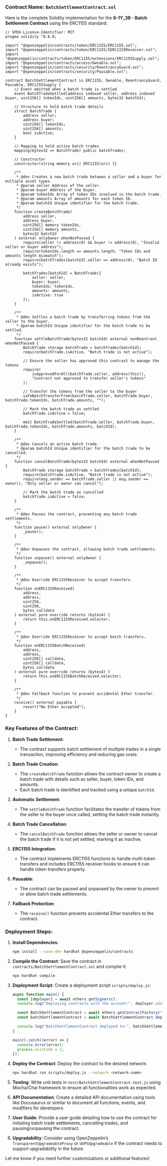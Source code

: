 ### Contract Name: `BatchSettlementContract.sol`

Here is the complete Solidity implementation for the **6-1Y_3B - Batch Settlement Contract** using the ERC1155 standard.

```solidity
// SPDX-License-Identifier: MIT
pragma solidity ^0.8.0;

import "@openzeppelin/contracts/token/ERC1155/ERC1155.sol";
import "@openzeppelin/contracts/token/ERC1155/IERC1155Receiver.sol";
import "@openzeppelin/contracts/token/ERC1155/extensions/ERC1155Supply.sol";
import "@openzeppelin/contracts/access/Ownable.sol";
import "@openzeppelin/contracts/security/ReentrancyGuard.sol";
import "@openzeppelin/contracts/security/Pausable.sol";

contract BatchSettlementContract is ERC1155, Ownable, ReentrancyGuard, Pausable, ERC1155Supply {
    // Event emitted when a batch trade is settled
    event BatchTradeSettled(address indexed seller, address indexed buyer, uint256[] tokenIds, uint256[] amounts, bytes32 batchId);

    // Structure to hold batch trade details
    struct BatchTrade {
        address seller;
        address buyer;
        uint256[] tokenIds;
        uint256[] amounts;
        bool isActive;
    }

    // Mapping to hold active batch trades
    mapping(bytes32 => BatchTrade) public batchTrades;

    // Constructor
    constructor(string memory uri) ERC1155(uri) {}

    /**
     * @dev Creates a new batch trade between a seller and a buyer for multiple asset types.
     * @param seller Address of the seller.
     * @param buyer Address of the buyer.
     * @param tokenIds Array of token IDs involved in the batch trade.
     * @param amounts Array of amounts for each token ID.
     * @param batchId Unique identifier for the batch trade.
     */
    function createBatchTrade(
        address seller,
        address buyer,
        uint256[] memory tokenIds,
        uint256[] memory amounts,
        bytes32 batchId
    ) external onlyOwner whenNotPaused {
        require(seller != address(0) && buyer != address(0), "Invalid seller or buyer address");
        require(tokenIds.length == amounts.length, "Token IDs and amounts length mismatch");
        require(batchTrades[batchId].seller == address(0), "Batch ID already exists");

        batchTrades[batchId] = BatchTrade({
            seller: seller,
            buyer: buyer,
            tokenIds: tokenIds,
            amounts: amounts,
            isActive: true
        });
    }

    /**
     * @dev Settles a batch trade by transferring tokens from the seller to the buyer.
     * @param batchId Unique identifier for the batch trade to be settled.
     */
    function settleBatchTrade(bytes32 batchId) external nonReentrant whenNotPaused {
        BatchTrade storage batchTrade = batchTrades[batchId];
        require(batchTrade.isActive, "Batch trade is not active");

        // Ensure the seller has approved this contract to manage the tokens
        require(
            isApprovedForAll(batchTrade.seller, address(this)),
            "Contract not approved to transfer seller's tokens"
        );

        // Transfer the tokens from the seller to the buyer
        safeBatchTransferFrom(batchTrade.seller, batchTrade.buyer, batchTrade.tokenIds, batchTrade.amounts, "");

        // Mark the batch trade as settled
        batchTrade.isActive = false;

        emit BatchTradeSettled(batchTrade.seller, batchTrade.buyer, batchTrade.tokenIds, batchTrade.amounts, batchId);
    }

    /**
     * @dev Cancels an active batch trade.
     * @param batchId Unique identifier for the batch trade to be cancelled.
     */
    function cancelBatchTrade(bytes32 batchId) external whenNotPaused {
        BatchTrade storage batchTrade = batchTrades[batchId];
        require(batchTrade.isActive, "Batch trade is not active");
        require(msg.sender == batchTrade.seller || msg.sender == owner(), "Only seller or owner can cancel");

        // Mark the batch trade as cancelled
        batchTrade.isActive = false;
    }

    /**
     * @dev Pauses the contract, preventing any batch trade settlements.
     */
    function pause() external onlyOwner {
        _pause();
    }

    /**
     * @dev Unpauses the contract, allowing batch trade settlements.
     */
    function unpause() external onlyOwner {
        _unpause();
    }

    /**
     * @dev Override ERC1155Receiver to accept transfers.
     */
    function onERC1155Received(
        address,
        address,
        uint256,
        uint256,
        bytes calldata
    ) external pure override returns (bytes4) {
        return this.onERC1155Received.selector;
    }

    /**
     * @dev Override ERC1155Receiver to accept batch transfers.
     */
    function onERC1155BatchReceived(
        address,
        address,
        uint256[] calldata,
        uint256[] calldata,
        bytes calldata
    ) external pure override returns (bytes4) {
        return this.onERC1155BatchReceived.selector;
    }

    /**
     * @dev Fallback function to prevent accidental Ether transfer.
     */
    receive() external payable {
        revert("No Ether accepted");
    }
}
```

### Key Features of the Contract:

1. **Batch Trade Settlement**:
   - The contract supports batch settlement of multiple trades in a single transaction, improving efficiency and reducing gas costs.

2. **Batch Trade Creation**:
   - The `createBatchTrade` function allows the contract owner to create a batch trade with details such as seller, buyer, token IDs, and amounts.
   - Each batch trade is identified and tracked using a unique `batchId`.

3. **Automatic Settlement**:
   - The `settleBatchTrade` function facilitates the transfer of tokens from the seller to the buyer once called, settling the batch trade instantly.

4. **Batch Trade Cancellation**:
   - The `cancelBatchTrade` function allows the seller or owner to cancel the batch trade if it is not yet settled, marking it as inactive.

5. **ERC1155 Integration**:
   - The contract implements ERC1155 functions to handle multi-token transfers and includes ERC1155 receiver hooks to ensure it can handle token transfers properly.

6. **Pausable**:
   - The contract can be paused and unpaused by the owner to prevent or allow batch trade settlements.

7. **Fallback Protection**:
   - The `receive()` function prevents accidental Ether transfers to the contract.

### Deployment Steps:

1. **Install Dependencies**:
   ```bash
   npm install --save-dev hardhat @openzeppelin/contracts
   ```

2. **Compile the Contract**:
   Save the contract in `contracts/BatchSettlementContract.sol` and compile it:
   ```bash
   npx hardhat compile
   ```

3. **Deployment Script**:
   Create a deployment script `scripts/deploy.js`:
   ```javascript
   async function main() {
     const [deployer] = await ethers.getSigners();
     console.log("Deploying contracts with the account:", deployer.address);

     const BatchSettlementContract = await ethers.getContractFactory("BatchSettlementContract");
     const batchSettlementContract = await BatchSettlementContract.deploy("https://api.example.com/metadata/{id}.json");

     console.log("BatchSettlementContract deployed to:", batchSettlementContract.address);
   }

   main().catch((error) => {
     console.error(error);
     process.exitCode = 1;
   });
   ```

4. **Deploy the Contract**:
   Deploy the contract to the desired network:
   ```bash
   npx hardhat run scripts/deploy.js --network <network-name>
   ```

5. **Testing**:
   Write unit tests in `test/BatchSettlementContract.test.js` using Mocha/Chai framework to ensure all functionalities work as expected.

6. **API Documentation**:
   Create a detailed API documentation using tools like Docusaurus or similar to document all functions, events, and modifiers for developers.

7. **User Guide**:
   Provide a user guide detailing how to use the contract for initiating batch trade settlements, cancelling trades, and pausing/unpausing the contract.

8. **Upgradability**:
   Consider using OpenZeppelin’s `TransparentUpgradeableProxy` or `UUPSUpgradeable` if the contract needs to support upgradability in the future.

Let me know if you need further customizations or additional features!